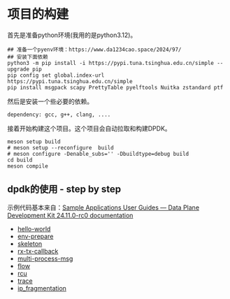 # 项目的构建

首先是准备python环境(我用的是python3.12)。

```shell
## 准备一个pyenv环境：https://www.da1234cao.space/2024/97/
## 安装下面依赖
python3 -m pip install -i https://pypi.tuna.tsinghua.edu.cn/simple --upgrade pip
pip config set global.index-url https://pypi.tuna.tsinghua.edu.cn/simple
pip install msgpack scapy PrettyTable pyelftools Nuitka zstandard ptf
```

然后是安装一个些必要的依赖。

```shell
dependency: gcc, g++, clang, ....
```

接着开始构建这个项目。这个项目会自动拉取和构建DPDK。

```shell
meson setup build
# meson setup --reconfigure  build
# meson configure -Denable_subs='' -Dbuildtype=debug build
cd build
meson compile
```

## dpdk的使用 - step by step

示例代码基本来自：[Sample Applications User Guides — Data Plane Development Kit 24.11.0-rc0 documentation](https://doc.dpdk.org/guides/sample_app_ug/index.html)

- [hello-world](./hello-world/)
- [env-prepare](./env-prepare/)
- [skeleton](./skeleton/)
- [rx-tx-callback](./rx-tx-callback/)
- [multi-process-msg](./multi-process-msg/)
- [flow](./flow/)
- [rcu](./rcu/)
- [trace](./trace/)
- [ip_fragmentation](./ip_fragmentation/)
